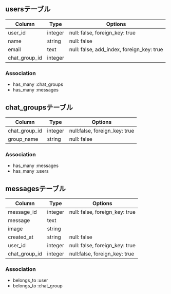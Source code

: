 
## usersテーブル

|Column|Type|Options|
|------|----|-------|
|user_id|integer|null: false, foreign_key: true|
|name|string|null: false|
|email|text|null: false, add_index, foreign_key: true|
|chat_group_id|integer||

### Association
- has_many :chat_groups
- has_many :messages

## chat_groupsテーブル
|Column|Type|Options|
|------|----|-------|
|chat_group_id|integer|null:false, foreign_key: true|
|group_name|string|null: false|

### Association
- has_many :messages
- has_many :users


## messagesテーブル
|Column|Type|Options|
|------|----|-------|
|message_id|integer|null: false, foreign_key: true|
|message|text||
|image|string||
|created_at|string|null: false|
|user_id|integer|null: false, foreign_key: true|
|chat_group_id|integer|null:false, foreign_key: true|

### Association
- belongs_to :user
- belongs_to :chat_group
